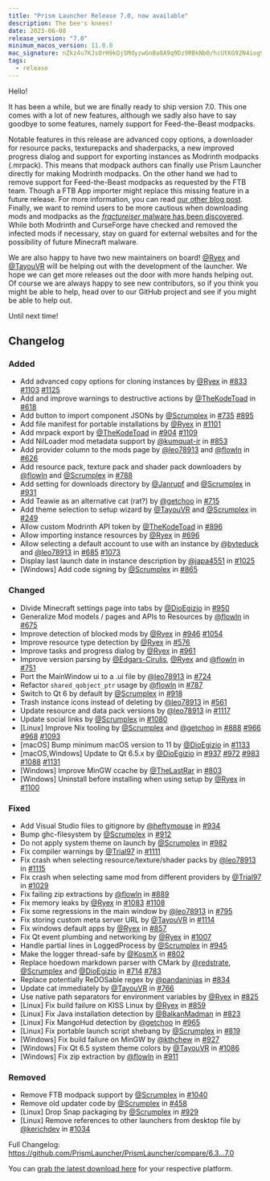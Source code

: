 ```yaml
---
title: "Prism Launcher Release 7.0, now available"
description: The bee's knees! 
date: 2023-06-08
release_version: "7.0"
minimum_macos_version: 11.0.0
mac_signature: nZkz4u7KJsOrH9kQjSMdyzwGnBa8A9q9Dz9RBkNb0/hcUtKG92N4iog905uxb4hdpk4zAYeEbYbbrVHXsfTgAg==
tags:
  - release
---
```


Hello!

It has been a while, but we are finally ready to ship version 7.0. This one comes with a lot of new features, although we sadly also have to say goodbye to some features, namely support for Feed-the-Beast modpacks.

Notable features in this release are advanced copy options, a downloader for resource packs, texturepacks and shaderpacks, a new improved progress dialog and support for exporting instances as Modrinth modpacks (.mrpack). This means that modpack authors can finally use Prism Launcher directly for making Modrinth modpacks.
On the other hand we had to remove support for Feed-the-Beast modpacks as requested by the FTB team. Though a FTB App importer might replace this missing feature in a future release. For more information, you can read [our other blog post](../ftb-removal/).
Finally, we want to remind users to be more cautious when downloading mods and modpacks as the [*fractureiser* malware has been discovered](../cf-compromised-alert/). While both Modrinth and CurseForge have checked and removed the infected mods if necessary, stay on guard for external websites and for the possibility of future Minecraft malware.

We are also happy to have two new maintainers on board! [@Ryex](https://github.com/Ryex) and [@TayouVR](https://github.com/TayouVR) will be helping out with the development of the launcher. We hope we can get more releases out the door with more hands helping out. Of course we are always happy to see new contributors, so if you think you might be able to help, head over to our GitHub project and see if you might be able to help out.

Until next time!

## Changelog

### Added

- Add advanced copy options for cloning instances by [@Ryex](https://github.com/Ryex) in [#833](https://github.com/PrismLauncher/PrismLauncher/pull/833) [#1103](https://github.com/PrismLauncher/PrismLauncher/pull/1103) [#1125](https://github.com/PrismLauncher/PrismLauncher/pull/1125)
- Add and improve warnings to destructive actions by [@TheKodeToad](https://github.com/TheKodeToad) in [#618](https://github.com/PrismLauncher/PrismLauncher/pull/618)
- Add button to import component JSONs by [@Scrumplex](https://github.com/Scrumplex) in [#735](https://github.com/PrismLauncher/PrismLauncher/pull/735) [#895](https://github.com/PrismLauncher/PrismLauncher/pull/895)
- Add file manifest for portable installations by [@Ryex](https://github.com/Ryex) in [#1101](https://github.com/PrismLauncher/PrismLauncher/pull/1101)
- Add mrpack export by [@TheKodeToad](https://github.com/TheKodeToad) in [#904](https://github.com/PrismLauncher/PrismLauncher/pull/904) [#1109](https://github.com/PrismLauncher/PrismLauncher/pull/1109)
- Add NilLoader mod metadata support by [@kumquat-ir](https://github.com/kumquat-ir) in [#853](https://github.com/PrismLauncher/PrismLauncher/pull/853)
- Add provider column to the mods page by [@leo78913](https://github.com/leo78913) and [@flowln](https://github.com/flowln) in [#626](https://github.com/PrismLauncher/PrismLauncher/pull/626)
- Add resource pack, texture pack and shader pack downloaders by [@flowln](https://github.com/flowln) and [@Scrumplex](https://github.com/Scrumplex) in [#788](https://github.com/PrismLauncher/PrismLauncher/pull/788)
- Add setting for downloads directory by [@Janrupf](https://github.com/Janrupf) and [@Scrumplex](https://github.com/Scrumplex) in [#931](https://github.com/PrismLauncher/PrismLauncher/pull/931)
- Add Teawie as an alternative cat (rat?) by [@getchoo](https://github.com/getchoo) in [#715](https://github.com/PrismLauncher/PrismLauncher/pull/715)
- Add theme selection to setup wizard by [@TayouVR](https://github.com/TayouVR) and [@Scrumplex](https://github.com/Scrumplex) in [#249](https://github.com/PrismLauncher/PrismLauncher/pull/249)
- Allow custom Modrinth API token by [@TheKodeToad](https://github.com/TheKodeToad) in [#896](https://github.com/PrismLauncher/PrismLauncher/pull/896)
- Allow importing instance resources by [@Ryex](https://github.com/Ryex) in [#696](https://github.com/PrismLauncher/PrismLauncher/pull/696)
- Allow selecting a default account to use with an instance by [@byteduck](https://github.com/byteduck) and [@leo78913](https://github.com/leo78913) in [#685](https://github.com/PrismLauncher/PrismLauncher/pull/685) [#1073](https://github.com/PrismLauncher/PrismLauncher/pull/1073)
- Display last launch date in instance description by [@japa4551](https://github.com/japa4551) in [#1025](https://github.com/PrismLauncher/PrismLauncher/pull/1025)
- [Windows] Add code signing by [@Scrumplex](https://github.com/Scrumplex) in [#865](https://github.com/PrismLauncher/PrismLauncher/pull/865)

### Changed

- Divide Minecraft settings page into tabs by [@DioEgizio](https://github.com/DioEgizio) in [#950](https://github.com/PrismLauncher/PrismLauncher/pull/950)
- Generalize Mod models / pages and APIs to Resources by [@flowln](https://github.com/flowln) in [#675](https://github.com/PrismLauncher/PrismLauncher/pull/675)
- Improve detection of blocked mods by [@Ryex](https://github.com/Ryex) in [#946](https://github.com/PrismLauncher/PrismLauncher/pull/946) [#1054](https://github.com/PrismLauncher/PrismLauncher/pull/1054)
- Improve resource type detection by [@Ryex](https://github.com/Ryex) in [#576](https://github.com/PrismLauncher/PrismLauncher/pull/576)
- Improve tasks and progress dialog by [@Ryex](https://github.com/Ryex) in [#961](https://github.com/PrismLauncher/PrismLauncher/pull/961)
- Improve version parsing by [@Edgars-Cirulis](https://github.com/Edgars-Cirulis), [@Ryex](https://github.com/Ryex) and [@flowln](https://github.com/flowln) in [#751](https://github.com/PrismLauncher/PrismLauncher/pull/751)
- Port the MainWindow ui to a .ui file by [@leo78913](https://github.com/leo78913) in [#724](https://github.com/PrismLauncher/PrismLauncher/pull/724)
- Refactor `shared_qobject_ptr` usage by [@flowln](https://github.com/flowln) in [#787](https://github.com/PrismLauncher/PrismLauncher/pull/787)
- Switch to Qt 6 by default by [@Scrumplex](https://github.com/Scrumplex) in [#918](https://github.com/PrismLauncher/PrismLauncher/pull/918)
- Trash instance icons instead of deleting by [@leo78913](https://github.com/leo78913) in [#561](https://github.com/PrismLauncher/PrismLauncher/pull/561)
- Update resource and data pack versions by [@leo78913](https://github.com/leo78913) in [#1117](https://github.com/PrismLauncher/PrismLauncher/pull/1117)
- Update social links by [@Scrumplex](https://github.com/Scrumplex) in [#1080](https://github.com/PrismLauncher/PrismLauncher/pull/1080)
- [Linux] Improve Nix tooling by [@Scrumplex](https://github.com/Scrumplex) and [@getchoo](https://github.com/getchoo) in [#888](https://github.com/PrismLauncher/PrismLauncher/pull/888) [#966](https://github.com/PrismLauncher/PrismLauncher/pull/966) [#968](https://github.com/PrismLauncher/PrismLauncher/pull/968) [#1093](https://github.com/PrismLauncher/PrismLauncher/pull/1093)
- [macOS] Bump minimum macOS version to 11 by [@DioEgizio](https://github.com/DioEgizio) in [#1133](https://github.com/PrismLauncher/PrismLauncher/pull/1133)
- [macOS,Windows] Update to Qt 6.5.x by [@DioEgizio](https://github.com/DioEgizio) in [#937](https://github.com/PrismLauncher/PrismLauncher/pull/937) [#972](https://github.com/PrismLauncher/PrismLauncher/pull/972) [#983](https://github.com/PrismLauncher/PrismLauncher/pull/983) [#1088](https://github.com/PrismLauncher/PrismLauncher/pull/1088) [#1131](https://github.com/PrismLauncher/PrismLauncher/pull/1131)
- [Windows] Improve MinGW ccache by [@TheLastRar](https://github.com/TheLastRar) in [#803](https://github.com/PrismLauncher/PrismLauncher/pull/803)
- [Windows] Uninstall before installing when using setup by [@Ryex](https://github.com/Ryex) in [#1100](https://github.com/PrismLauncher/PrismLauncher/pull/1100)

### Fixed

- Add Visual Studio files to gitignore by [@heftymouse](https://github.com/heftymouse) in [#934](https://github.com/PrismLauncher/PrismLauncher/pull/934)
- Bump ghc-filesystem by [@Scrumplex](https://github.com/Scrumplex) in [#912](https://github.com/PrismLauncher/PrismLauncher/pull/912)
- Do not apply system theme on launch by [@Scrumplex](https://github.com/Scrumplex) in [#982](https://github.com/PrismLauncher/PrismLauncher/pull/982)
- Fix compiler warnings by [@Trial97](https://github.com/Trial97) in [#1111](https://github.com/PrismLauncher/PrismLauncher/pull/1111)
- Fix crash when selecting resource/texture/shader packs by [@leo78913](https://github.com/leo78913) in [#1115](https://github.com/PrismLauncher/PrismLauncher/pull/1115)
- Fix crash when selecting same mod from different providers by [@Trial97](https://github.com/Trial97) in [#1029](https://github.com/PrismLauncher/PrismLauncher/pull/1029)
- Fix failing zip extractions by [@flowln](https://github.com/flowln) in [#889](https://github.com/PrismLauncher/PrismLauncher/pull/889)
- Fix memory leaks by [@Ryex](https://github.com/Ryex) in [#1083](https://github.com/PrismLauncher/PrismLauncher/pull/1083) [#1108](https://github.com/PrismLauncher/PrismLauncher/pull/1108)
- Fix some regressions in the main window by [@leo78913](https://github.com/leo78913) in [#795](https://github.com/PrismLauncher/PrismLauncher/pull/795)
- Fix storing custom meta server URL by [@TayouVR](https://github.com/TayouVR) in [#1114](https://github.com/PrismLauncher/PrismLauncher/pull/1114)
- Fix windows default apps by [@Ryex](https://github.com/Ryex) in [#857](https://github.com/PrismLauncher/PrismLauncher/pull/857)
- Fix Qt event plumbing and networking by [@Ryex](https://github.com/Ryex) in [#1007](https://github.com/PrismLauncher/PrismLauncher/pull/1007)
- Handle partial lines in LoggedProcess by [@Scrumplex](https://github.com/Scrumplex) in [#945](https://github.com/PrismLauncher/PrismLauncher/pull/945)
- Make the logger thread-safe by [@KosmX](https://github.com/KosmX) in [#802](https://github.com/PrismLauncher/PrismLauncher/pull/802)
- Replace hoedown markdown parser with CMark by [@redstrate](https://github.com/redstrate), [@Scrumplex](https://github.com/Scrumplex) and [@DioEgizio](https://github.com/DioEgizio) in [#714](https://github.com/PrismLauncher/PrismLauncher/pull/714) [#783](https://github.com/PrismLauncher/PrismLauncher/pull/783)
- Replace potentially ReDOSable regex by [@pandaninjas](https://github.com/pandaninjas) in [#834](https://github.com/PrismLauncher/PrismLauncher/pull/834)
- Update cat immediately by [@TayouVR](https://github.com/TayouVR) in [#766](https://github.com/PrismLauncher/PrismLauncher/pull/766)
- Use native path separators for environment variables by [@Ryex](https://github.com/Ryex) in [#825](https://github.com/PrismLauncher/PrismLauncher/pull/825)
- [Linux] Fix build failure on KISS Linux by [@Ryex](https://github.com/Ryex) in [#859](https://github.com/PrismLauncher/PrismLauncher/pull/859)
- [Linux] Fix Java installation detection by [@BalkanMadman](https://github.com/BalkanMadman) in [#823](https://github.com/PrismLauncher/PrismLauncher/pull/823)
- [Linux] Fix MangoHud detection by [@getchoo](https://github.com/getchoo) in [#965](https://github.com/PrismLauncher/PrismLauncher/pull/965)
- [Linux] Fix portable launch script shebang by [@Scrumplex](https://github.com/Scrumplex) in [#819](https://github.com/PrismLauncher/PrismLauncher/pull/819)
- [Windows] Fix build failure on MinGW by [@kthchew](https://github.com/kthchew) in [#927](https://github.com/PrismLauncher/PrismLauncher/pull/927)
- [Windows] Fix Qt 6.5 system theme colors by [@TayouVR](https://github.com/TayouVR) in [#1086](https://github.com/PrismLauncher/PrismLauncher/pull/1086)
- [Windows] Fix zip extraction by [@flowln](https://github.com/flowln) in [#911](https://github.com/PrismLauncher/PrismLauncher/pull/911)

### Removed

- Remove FTB modpack support by [@Scrumplex](https://github.com/Scrumplex) in [#1040](https://github.com/PrismLauncher/PrismLauncher/pull/1040)
- Remove old updater code by [@Scrumplex](https://github.com/Scrumplex) in [#458](https://github.com/PrismLauncher/PrismLauncher/pull/458)
- [Linux] Drop Snap packaging by [@Scrumplex](https://github.com/Scrumplex) in [#929](https://github.com/PrismLauncher/PrismLauncher/pull/929)
- [Linux] Remove references to other launchers from desktop file by [@kerichdev](https://github.com/kerichdev) in [#1034](https://github.com/PrismLauncher/PrismLauncher/pull/1034)

Full Changelog: <https://github.com/PrismLauncher/PrismLauncher/compare/6.3...7.0>

You can [grab the latest download here](https://prismlauncher.org/download/) for your respective platform.
